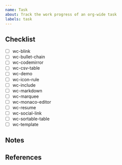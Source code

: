 ```yaml
---
name: Task
about: Track the work progress of an org-wide task
labels: task
---
```

<!-- briefly describe the task -->

## Checklist

- [ ] wc-blink
- [ ] wc-bullet-chain
- [ ] wc-codemirror
- [ ] wc-csv-table
- [ ] wc-demo
- [ ] wc-icon-rule
- [ ] wc-include
- [ ] wc-markdown
- [ ] wc-marquee
- [ ] wc-monaco-editor
- [ ] wc-resume
- [ ] wc-social-link
- [ ] wc-sortable-table
- [ ] wc-template

## Notes <!--(optional)-->

<!-- compile useful notes, code samples, ideas from the comments here -->

## References <!--(optional)-->

<!--
- [link-name](linkurl) - link description
-->

